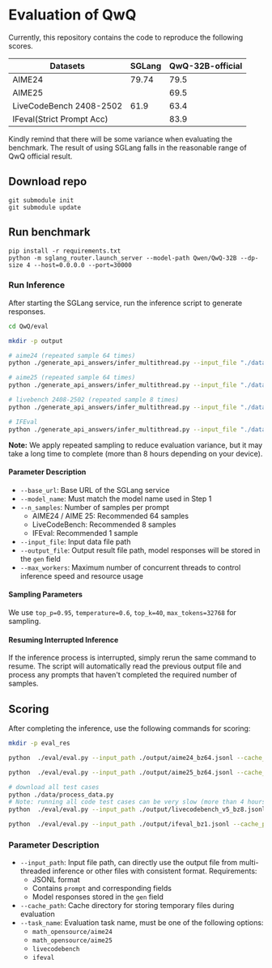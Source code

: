 # Evaluation of QwQ

Currently, this repository contains the code to reproduce the following scores.

| Datasets                 | SGLang   | QwQ-32B-official |
|--------------------------|----------|------------------|
| AIME24                   | 79.74    | 79.5             |
| AIME25                   |          | 69.5             |
| LiveCodeBench 2408-2502  | 61.9     | 63.4             |
| IFeval(Strict Prompt Acc)|          | 83.9             |

Kindly remind that there will be some variance when evaluating the benchmark. The result of using SGLang falls in the reasonable range of QwQ official result.

## Download repo
```
git submodule init
git submodule update

```

## Run benchmark
```
pip install -r requirements.txt
python -m sglang_router.launch_server --model-path Qwen/QwQ-32B --dp-size 4 --host=0.0.0.0 --port=30000
```



### Run Inference

After starting the SGLang service, run the inference script to generate responses.

```bash
cd QwQ/eval

mkdir -p output

# aime24 (repeated sample 64 times)
python ./generate_api_answers/infer_multithread.py --input_file "./data/aime24.jsonl" --output_file "./output/aime24_bz64.jsonl"  --base_url "http://127.0.0.1:30000/v1" --model_name "Qwen/QwQ-32B"

# aime25 (repeated sample 64 times)
python ./generate_api_answers/infer_multithread.py --input_file "./data/aime25.jsonl" --output_file "./output/aime25_bz64.jsonl"  --base_url "http://127.0.0.1:30000/v1" --model_name "Qwen/QwQ-32B"

# livebench 2408-2502 (repeated sample 8 times)
python ./generate_api_answers/infer_multithread.py --input_file "./data/livecodebench_v5.jsonl" --output_file "./output/livecodebench_v5_bz8.jsonl"  --base_url "http://127.0.0.1:30000/v1" --model_name "Qwen/QwQ-32B" --n_samples 8

# IFEval
python ./generate_api_answers/infer_multithread.py --input_file "./data/ifeval.jsonl" --output_file "./output/ifeval_bz1.jsonl"  --base_url "http://127.0.0.1:30000/v1" --model_name "Qwen/QwQ-32B" --n_samples 1
```

**Note:** We apply repeated sampling to reduce evaluation variance, but it may take a long time to complete (more than 8 hours depending on your device).

#### Parameter Description

- `--base_url`: Base URL of the SGLang service
- `--model_name`: Must match the model name used in Step 1
- `--n_samples`: Number of samples per prompt
  - AIME24 / AIME 25: Recommended 64 samples
  - LiveCodeBench: Recommended 8 samples
  - IFEval: Recommended 1 sample
- `--input_file`: Input data file path
- `--output_file`: Output result file path, model responses will be stored in the `gen` field
- `--max_workers`: Maximum number of concurrent threads to control inference speed and resource usage

#### Sampling Parameters

We use ``top_p=0.95``, ``temperature=0.6``, ``top_k=40``, ``max_tokens=32768`` for sampling.

#### Resuming Interrupted Inference

If the inference process is interrupted, simply rerun the same command to resume. The script will automatically read the previous output file and process any prompts that haven't completed the required number of samples.

## Scoring

After completing the inference, use the following commands for scoring:

```bash
mkdir -p eval_res

python  ./eval/eval.py --input_path ./output/aime24_bz64.jsonl --cache_path ./eval_res/aime24_bz64.jsonl  --task_name "math_opensource/aime24" > ./eval_res/aime24_bz64_res_result.txt

python  ./eval/eval.py --input_path ./output/aime25_bz64.jsonl --cache_path ./eval_res/aime25_bz64.jsonl  --task_name "math_opensource/aime25" > ./eval_res/aime25_bz64_res_result.txt

# download all test cases
python ./data/process_data.py
# Note: running all code test cases can be very slow (more than 4 hours)
python  ./eval/eval.py --input_path ./output/livecodebench_v5_bz8.jsonl --cache_path ./eval_res/livecodebench_v5_bz8.jsonl  --task_name "livecodebench" > ./eval_res/livecodebench_v5_bz8_res_result.txt

python  ./eval/eval.py --input_path ./output/ifeval_bz1.jsonl --cache_path ./eval_res/ifeval_bz1.jsonl  --task_name "ifeval" > ./eval_res/ifeval_bz1_res_result.txt
```

### Parameter Description

- `--input_path`: Input file path, can directly use the output file from multi-threaded inference or other files with consistent format. Requirements:
  - JSONL format
  - Contains `prompt` and corresponding fields
  - Model responses stored in the `gen` field
- `--cache_path`: Cache directory for storing temporary files during evaluation
- `--task_name`: Evaluation task name, must be one of the following options:
  - `math_opensource/aime24`
  - `math_opensource/aime25`
  - `livecodebench`
  - `ifeval`

